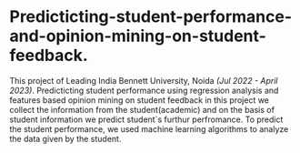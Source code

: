# Predicticting-student-performance-and-opinion-mining-on-student-feedback.
This project of Leading India Bennett University, Noida _(Jul 2022 - April 2023)_.
Predicticting student performance using regression analysis and features based opinion mining on student feedback in this project we collect the information from the student(academic) and on the basis of student information we predict student`s furthur perfromance.
To predict the student performance, we used machine learning algorithms to analyze the data given by the student.
